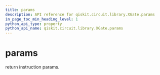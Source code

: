 ```yaml
---
title: params
description: API reference for qiskit.circuit.library.XGate.params
in_page_toc_min_heading_level: 1
python_api_type: property
python_api_name: qiskit.circuit.library.XGate.params
---
```


# params

return instruction params.

